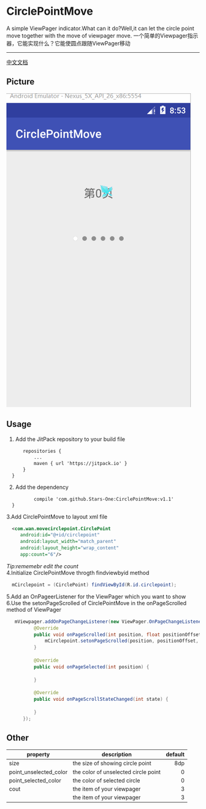 # CirclePointMove
A simple ViewPager indicator.What can it do?Well,it can let the circle point move together with the move of viewpager move.
一个简单的Viewpager指示器，它能实现什么？它能使圆点跟随ViewPager移动
***
[中文文档](http://www.jianshu.com/writer#/notebooks/21549304/notes/23104968)
## Picture 
![]( https://github.com/Stars-One/CirclePointMove/raw/master/app/picture/b.gif)

## Usage 
  1. Add the JitPack repository to your build file
  ```	allprojects {
		repositories {
			...
			maven { url 'https://jitpack.io' }
		}
	}
```  
  2. Add the dependency
  ```		dependencies {
	        compile 'com.github.Stars-One:CirclePointMove:v1.1'
	}

```  
  3.Add CirclePointMove to layout xml file
  ```xml
	<com.wan.movecirclepoint.CirclePoint
       android:id="@+id/circlepoint"
       android:layout_width="match_parent"
       android:layout_height="wrap_content"
       app:count="6"/>
```  
*Tip:rememebr edit the count*</br>
 4.Initialize CirclePointMove throgth findviewbyid method
  ```java
	mCirclepoint = (CirclePoint) findViewById(R.id.circlepoint);
```  
  5.Add an OnPageerListener for the ViewPager which you want to show</br>
  6.Use the setonPageScrolled of CirclePointMove in the onPageScrolled method of ViewPager
  ```java
	 mViewpager.addOnPageChangeListener(new ViewPager.OnPageChangeListener() {
            @Override
            public void onPageScrolled(int position, float positionOffset, int positionOffsetPixels) {
                mCirclepoint.setonPageScrolled(position, positionOffset, positionOffsetPixels);
            }

            @Override
            public void onPageSelected(int position) {

            }

            @Override
            public void onPageScrollStateChanged(int state) {

            }
        });
```  
## Other

property|description|default
| -| - |-:
|size|the size of showing circle point|8dp|
|point_unselected_color|the color of unselected circle point|0|
|point_selected_color|the color of selected circle|0|
|cout|the item of your viewpager|3|
||the item of your viewpager|3|
